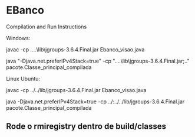 # EBanco

Compilation and Run Instructions

Windows:

javac -cp ..\..\lib\jgroups-3.6.4.Final.jar Ebanco_visao.java

java "-Djava.net.preferIPv4Stack=true" -cp "..\..\lib\jgroups-3.6.4.Final.jar;..\" pacote.Classe_principal_compilada

Linux Ubuntu:

javac -cp ../../lib/jgroups-3.6.4.Final.jar Ebanco_visao.java

java -Djava.net.preferIPv4Stack=true -cp ../:../../lib/jgroups-3.6.4.Final.jar pacote.Classe_principal_compilada

## Rode o rmiregistry dentro de build/classes